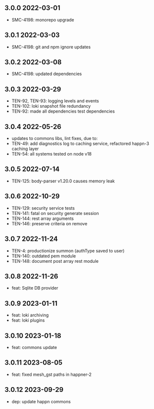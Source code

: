 3.0.0 2022-03-01
-----------------
  - SMC-4198: monorepo upgrade

3.0.1 2022-03-03
-----------------
  - SMC-4198: git and npm ignore updates

3.0.2 2022-03-08
-----------------
  - SMC-4198: updated dependencies

3.0.3 2022-03-29
-----------------
  - TEN-92, TEN-93: logging levels and events
  - TEN-102: loki snapshot  file redundancy
  - TEN-92: made all dependencies test dependencies

3.0.4 2022-05-26
-----------------
  - updates to commons libs, lint fixes, due to:
  - TEN-49: add diagnostics log to caching service, refactored happn-3 caching layer
  - TEN-54: all systems tested on node v18

3.0.5 2022-07-14
-----------------
  - TEN-125: body-parser v1.20.0 causes memory leak

3.0.6 2022-10-29
-----------------
  - TEN-129: security service tests
  - TEN-141: fatal on security generate session
  - TEN-144: rest array arguments
  - TEN-146: preserve criteria on remove

3.0.7 2022-11-24
-----------------
  - TEN-4: productionize summon (authType saved to user)
  - TEN-140: outdated pem module
  - TEN-148: document post array rest module

3.0.8 2022-11-26
-----------------
  - feat: Sqlite DB provider

3.0.9 2023-01-11
-----------------
  - feat: loki archiving
  - feat: loki plugins

3.0.10 2023-01-18
-----------------
  - feat: commons update

3.0.11 2023-08-05
-----------------
 - feat: fixed mesh_gst paths in happner-2

3.0.12 2023-09-29
-----------------
 - dep: update happn commons
  